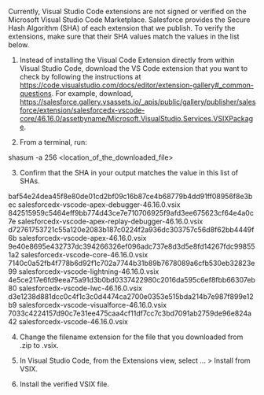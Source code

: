 Currently, Visual Studio Code extensions are not signed or verified on the
Microsoft Visual Studio Code Marketplace. Salesforce provides the Secure Hash
Algorithm (SHA) of each extension that we publish. To verify the extensions,
make sure that their SHA values match the values in the list below.

1. Instead of installing the Visual Code Extension directly from within Visual
   Studio Code, download the VS Code extension that you want to check by
   following the instructions at
   https://code.visualstudio.com/docs/editor/extension-gallery#_common-questions.
   For example, download,
   https://salesforce.gallery.vsassets.io/_apis/public/gallery/publisher/salesforce/extension/salesforcedx-vscode-core/46.16.0/assetbyname/Microsoft.VisualStudio.Services.VSIXPackage.

2. From a terminal, run:

shasum -a 256 <location_of_the_downloaded_file>

3. Confirm that the SHA in your output matches the value in this list of SHAs.

baf54e24dea45f8e80de01cd2bf09c16b87ce4b68779b4dd91ff08956f8e3bec  salesforcedx-vscode-apex-debugger-46.16.0.vsix
842515959c5464eff9bb774d43ce7e710706925f9afd3ee675623cf64e4a0c7e  salesforcedx-vscode-apex-replay-debugger-46.16.0.vsix
d72761753721c55a120e2083b187c0224f2a936dc303757c56d8f62bb4449f6b  salesforcedx-vscode-apex-46.16.0.vsix
9e40e8695e432737dc394266326ef096adc737e8d3d5e8fd14267fdc998551a2  salesforcedx-vscode-core-46.16.0.vsix
7140c0a52fb4f778b6d92f1c702a7744b31b89b7678089a6cfb530eb32823e99  salesforcedx-vscode-lightning-46.16.0.vsix
4e5ce217e6fd9eea75a91d3b0bd0337422980c2016da595c6ef8fbb66307eb80  salesforcedx-vscode-lwc-46.16.0.vsix
d3e1238d881dcc0c4f1c3c0d4474ca2700e0353e515bda214b7e987f899e12b9  salesforcedx-vscode-visualforce-46.16.0.vsix
7033c4224157d90c7e31ee475caa4cf11df7cc7c3bd7091ab2759de96e824a42  salesforcedx-vscode-46.16.0.vsix


4. Change the filename extension for the file that you downloaded from .zip to
.vsix.

5. In Visual Studio Code, from the Extensions view, select ... > Install from
VSIX.

6. Install the verified VSIX file.
